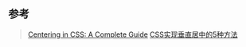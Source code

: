 

## 参考
> [Centering in CSS: A Complete Guide](https://css-tricks.com/centering-css-complete-guide/)
> [CSS实现垂直居中的5种方法](https://www.qianduan.net/css-to-achieve-the-vertical-center-of-the-five-kinds-of-methods/)
